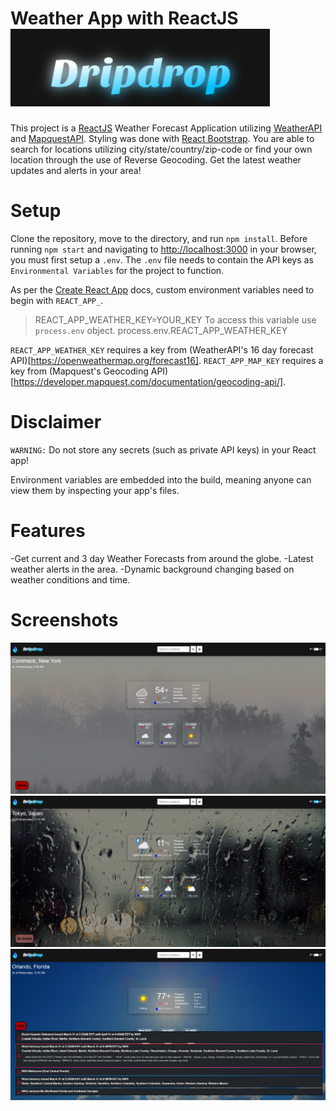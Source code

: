 # Weather App with ReactJS <img src="https://github.com/Jimenez0106/weather-app/blob/master/src/images/Dripdrop.png" alt="App Logo">

This project is a [ReactJS](https://reactjs.org/) Weather Forecast Application utilizing [WeatherAPI](https://www.weatherapi.com/) and [MapquestAPI](https://developer.mapquest.com/). Styling was done with [React Bootstrap](https://react-bootstrap.github.io/). You are able to search for locations utilizing city/state/country/zip-code or find your own location through the use of Reverse Geocoding. Get the latest weather updates and alerts in your area!
# Setup
Clone the repository, move to the directory, and run `npm install`.
Before running `npm start` and navigating to [http://localhost:3000](http://localhost:3000) in your browser, you must first setup a `.env`. The `.env` file needs to contain the API keys as `Environmental Variables` for the project to function.

As per the [Create React App](https://create-react-app.dev/docs/adding-custom-environment-variables/) docs, custom environment variables need to begin with `REACT_APP_`.
>REACT_APP_WEATHER_KEY=YOUR_KEY
To access this variable use `process.env` object.
>process.env.REACT_APP_WEATHER_KEY

`REACT_APP_WEATHER_KEY` requires a key from (WeatherAPI's 16 day forecast API)[https://openweathermap.org/forecast16].
`REACT_APP_MAP_KEY` requires a key from (Mapquest's Geocoding API)[https://developer.mapquest.com/documentation/geocoding-api/].

# Disclaimer
`WARNING:` Do not store any secrets (such as private API keys) in your React app!

Environment variables are embedded into the build, meaning anyone can view them by inspecting your app's files.

# Features
-Get current and 3 day Weather Forecasts from around the globe.
-Latest weather alerts in the area.
-Dynamic background changing based on weather conditions and time.

# Screenshots

<img src="https://github.com/Jimenez0106/weather-app/blob/master/src/images/README/Screenshot_1.png?raw=true" alt="Screenshot 1">
<img src="https://github.com/Jimenez0106/weather-app/blob/master/src/images/README/Screenshot_2.png?raw=true" alt="Screenshot 2">
<img src="https://github.com/Jimenez0106/weather-app/blob/master/src/images/README/Screenshot_3.png?raw=true" alt="Screenshot 3">

